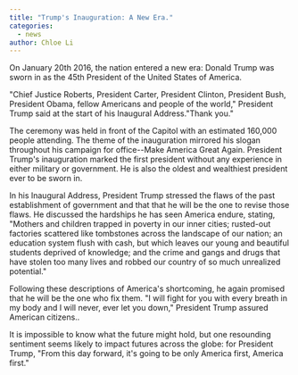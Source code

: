 ```yaml
---
title: "Trump's Inauguration: A New Era."
categories:
  - news
author: Chloe Li
---
```


On January 20th 2016, the nation entered a new era: Donald Trump was sworn in as the 45th President of the United States of America.

"Chief Justice Roberts, President Carter, President Clinton, President Bush, President Obama, fellow Americans and people of the world," President Trump said at the start of his Inaugural Address."Thank you."

The ceremony was held in front of the Capitol with an estimated 160,000 people attending. The theme of the inauguration mirrored his slogan throughout his campaign for office--Make America Great Again.  President Trump's inauguration marked the first president without any experience in either military or government. He is also the oldest and wealthiest president ever to be sworn in.

In his Inaugural Address, President Trump stressed the flaws of the past establishment of government and that that he will be the one to revise those flaws. He discussed the hardships he has seen America endure, stating, "Mothers and children trapped in poverty in our inner cities; rusted-out factories scattered like tombstones across the landscape of our nation; an education system flush with cash, but which leaves our young and beautiful students deprived of knowledge; and the crime and gangs and drugs that have stolen too many lives and robbed our country of so much unrealized potential."

Following these descriptions of America's shortcoming, he again promised that he will be the one who fix them. "I will fight for you with every breath in my body and I will never, ever let you down," President Trump assured American citizens..

It is impossible to know what the future might hold, but one resounding sentiment seems likely to impact futures across the globe: for President Trump, "From this day forward, it's going to be only America first, America first."
